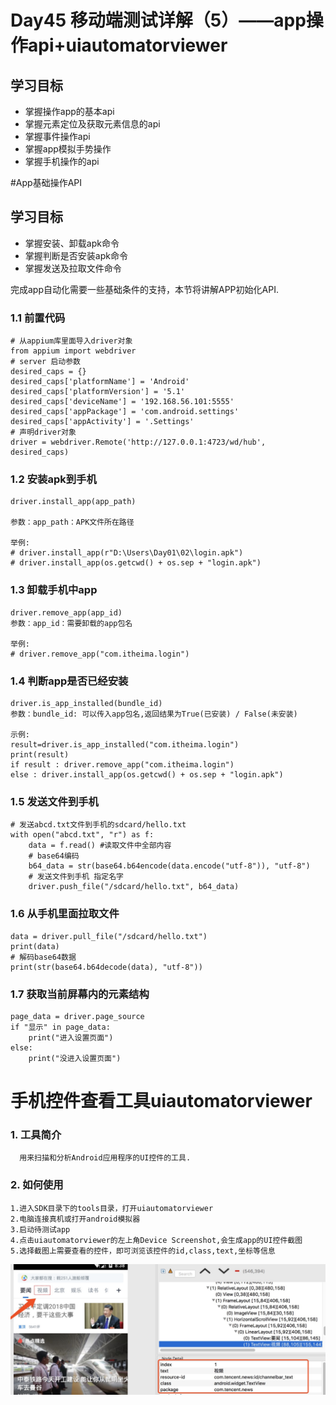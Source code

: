 # Day45 移动端测试详解（5）——app操作api+uiautomatorviewer







## 学习目标

- 掌握操作app的基本api
- 掌握元素定位及获取元素信息的api
- 掌握事件操作api
- 掌握app模拟手势操作
- 掌握手机操作的api





#App基础操作API

## 学习目标

- 掌握安装、卸载apk命令
- 掌握判断是否安装apk命令
- 掌握发送及拉取文件命令

完成app自动化需要一些基础条件的支持，本节将讲解APP初始化API.

### 1.1 前置代码

```
# 从appium库里面导入driver对象
from appium import webdriver
# server 启动参数
desired_caps = {}
desired_caps['platformName'] = 'Android'
desired_caps['platformVersion'] = '5.1'
desired_caps['deviceName'] = '192.168.56.101:5555'
desired_caps['appPackage'] = 'com.android.settings'
desired_caps['appActivity'] = '.Settings'
# 声明driver对象
driver = webdriver.Remote('http://127.0.0.1:4723/wd/hub', desired_caps)
```

### 1.2 安装apk到手机

```
driver.install_app(app_path)

参数：app_path：APK文件所在路径

举例:
# driver.install_app(r"D:\Users\Day01\02\login.apk")
# driver.install_app(os.getcwd() + os.sep + "login.apk")
```

### 1.3 卸载手机中app

```
driver.remove_app(app_id)
参数：app_id：需要卸载的app包名

举例:
# driver.remove_app("com.itheima.login")
```

### 1.4 判断app是否已经安装

```
driver.is_app_installed(bundle_id)
参数：bundle_id: 可以传入app包名,返回结果为True(已安装) / False(未安装)

示例:
result=driver.is_app_installed("com.itheima.login")
print(result)
if result : driver.remove_app("com.itheima.login")
else : driver.install_app(os.getcwd() + os.sep + "login.apk")
```

### 1.5 发送文件到手机

```
# 发送abcd.txt文件到手机的sdcard/hello.txt
with open("abcd.txt", "r") as f:
    data = f.read() #读取文件中全部内容
    # base64编码
    b64_data = str(base64.b64encode(data.encode("utf-8")), "utf-8")
    # 发送文件到手机 指定名字
    driver.push_file("/sdcard/hello.txt", b64_data)
```

### 1.6 从手机里面拉取文件

```
data = driver.pull_file("/sdcard/hello.txt")
print(data)
# 解码base64数据
print(str(base64.b64decode(data), "utf-8"))
```

### 1.7 获取当前屏幕内的元素结构

```
page_data = driver.page_source
if "显示" in page_data:
    print("进入设置页面")
else:
    print("没进入设置页面")
```





# 手机控件查看工具uiautomatorviewer

### 1. 工具简介

```
  用来扫描和分析Android应用程序的UI控件的工具.
```

### 2. 如何使用

```
1.进入SDK目录下的tools目录，打开uiautomatorviewer
2.电脑连接真机或打开android模拟器
3.启动待测试app
4.点击uiautomatorviewer的左上⻆Device Screenshot,会生成app的UI控件截图
5.选择截图上需要查看的控件，即可浏览该控件的id,class,text,坐标等信息
```

![ui控件](image/a.png)

